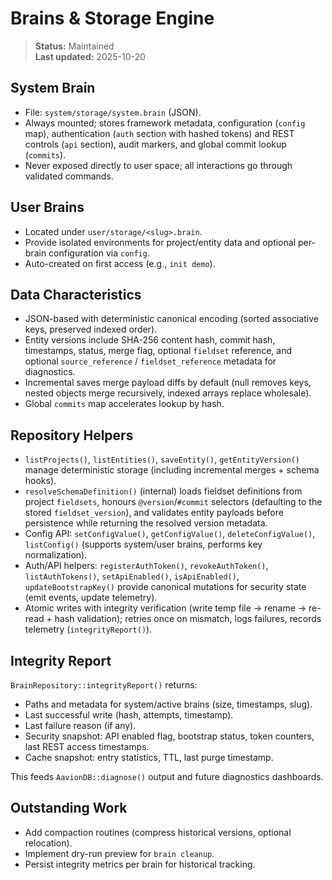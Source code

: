 # Brains & Storage Engine

> **Status:** Maintained  
> **Last updated:** 2025-10-20

## System Brain
- File: `system/storage/system.brain` (JSON).  
- Always mounted; stores framework metadata, configuration (`config` map), authentication (`auth` section with hashed tokens) and REST controls (`api` section), audit markers, and global commit lookup (`commits`).  
- Never exposed directly to user space; all interactions go through validated commands.

## User Brains
- Located under `user/storage/<slug>.brain`.  
- Provide isolated environments for project/entity data and optional per-brain configuration via `config`.  
- Auto-created on first access (e.g., `init demo`).

## Data Characteristics
- JSON-based with deterministic canonical encoding (sorted associative keys, preserved indexed order).  
- Entity versions include SHA-256 content hash, commit hash, timestamps, status, merge flag, optional `fieldset` reference, and optional `source_reference` / `fieldset_reference` metadata for diagnostics.  
- Incremental saves merge payload diffs by default (null removes keys, nested objects merge recursively, indexed arrays replace wholesale).  
- Global `commits` map accelerates lookup by hash.

## Repository Helpers
- `listProjects()`, `listEntities()`, `saveEntity()`, `getEntityVersion()` manage deterministic storage (including incremental merges + schema hooks).  
- `resolveSchemaDefinition()` (internal) loads fieldset definitions from project `fieldsets`, honours `@version`/`#commit` selectors (defaulting to the stored `fieldset_version`), and validates entity payloads before persistence while returning the resolved version metadata.  
- Config API: `setConfigValue()`, `getConfigValue()`, `deleteConfigValue()`, `listConfig()` (supports system/user brains, performs key normalization).  
- Auth/API helpers: `registerAuthToken()`, `revokeAuthToken()`, `listAuthTokens()`, `setApiEnabled()`, `isApiEnabled()`, `updateBootstrapKey()` provide canonical mutations for security state (emit events, update telemetry).  
- Atomic writes with integrity verification (write temp file → rename → re-read + hash validation); retries once on mismatch, logs failures, records telemetry (`integrityReport()`).

## Integrity Report
`BrainRepository::integrityReport()` returns:
- Paths and metadata for system/active brains (size, timestamps, slug).  
- Last successful write (hash, attempts, timestamp).  
- Last failure reason (if any).  
- Security snapshot: API enabled flag, bootstrap status, token counters, last REST access timestamps.  
- Cache snapshot: entry statistics, TTL, last purge timestamp.

This feeds `AavionDB::diagnose()` output and future diagnostics dashboards.

## Outstanding Work
- Add compaction routines (compress historical versions, optional relocation).  
- Implement dry-run preview for `brain cleanup`.  
- Persist integrity metrics per brain for historical tracking.
